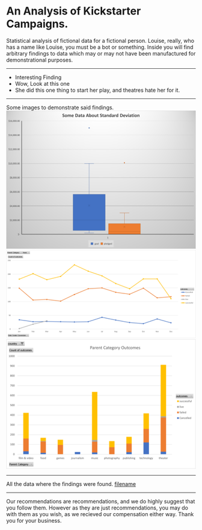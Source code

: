 # An Analysis of Kickstarter Campaigns.

Statistical analysis of fictional data for a fictional person.  Louise, really, who has a name like Louise, you must be a bot or something.  Inside you will find arbitrary findings to data which may or may not have been manufactured for demonstrational purposes.

---

* Interesting Finding
* Wow, Look at this one
* She did this one thing to start her play, and theatres hate her for it.

---

Some images to demonstrate said findings.
![image_name](StDev.png)
![image_name](OutcomesByMonth.png)
![image_name](ParentCategoryOutcomes.png)

---
All the data where the findings were found.
[filename](data-1-1-3-StarterBook.xlsx)

---

Our recommendations are recommendations, and we do highly suggest that you follow them.  However as they are just recommendations, you may do with them as you wish, as we recieved our compensation either way. Thank you for your business.
